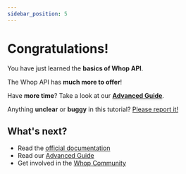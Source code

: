 ```yaml
---
sidebar_position: 5
---
```


# Congratulations!

You have just learned the **basics of Whop API**.

The Whop API has **much more to offer**!

Have **more time**? Take a look at our **[Advanced Guide](../advance/setup.md)**.

Anything **unclear** or **buggy** in this tutorial? [Please report it!](https://discord.gg/J5HS6MVQas)

## What's next?

- Read the [official documentation](https://dev.whop.com/reference/home)
- Read our [Advanced Guide](https://)
- Get involved in the [Whop Community](https://discord.gg/J5HS6MVQas)
